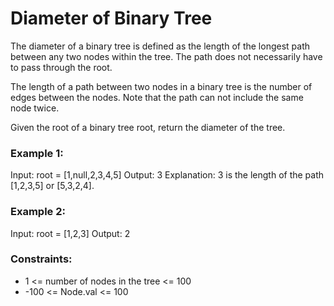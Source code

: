 # Diameter of Binary Tree

The diameter of a binary tree is defined as the length of the longest path 
between any two nodes within the tree. The path does not necessarily have to 
pass through the root.

The length of a path between two nodes in a binary tree is the number of 
edges between the nodes. Note that the path can not include the same node 
twice.

Given the root of a binary tree root, return the diameter of the tree.

### Example 1:

Input: root = [1,null,2,3,4,5]
Output: 3
Explanation: 3 is the length of the path [1,2,3,5] or [5,3,2,4].

### Example 2:

Input: root = [1,2,3]
Output: 2

### Constraints:

* 1 <= number of nodes in the tree <= 100
* -100 <= Node.val <= 100
